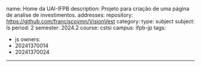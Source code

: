 name: Home da UAI-IFPB
description: Projeto para criação de uma página de analise de investimentos.
addresses:
  repository: https://github.com/franciscovmn/VisionVest
category:
  type: subject
  subject: ls
  period: 2
  semester: 2024.2
  course: cstsi
  campus: ifpb-jp
tags:
  - js
owners:
  - 20241370014
  - 20241370024
---
